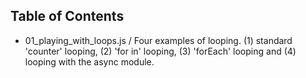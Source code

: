 
Table of Contents
-----------------

- 01_playing_with_loops.js / Four examples of looping. (1) standard 'counter'
looping, (2) 'for in' looping, (3) 'forEach' looping and (4) looping with the
async module.
